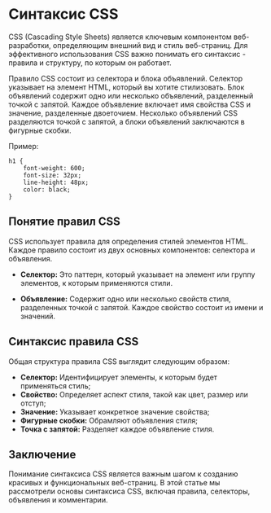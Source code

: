 # Синтаксис CSS

CSS (Cascading Style Sheets) является ключевым компонентом веб-разработки, определяющим внешний вид и стиль веб-страниц. Для эффективного использования CSS важно понимать его синтаксис - правила и структуру, по которым он работает.

Правило CSS состоит из селектора и блока объявлений. Селектор указывает на элемент HTML, который вы хотите стилизовать. Блок объявлений содержит одно или несколько объявлений, разделенный точкой с запятой. Каждое объявление включает имя свойства CSS и значение, разделенные двоеточием. Несколько объявлений CSS разделяются точкой с запятой, а блоки объявлений заключаются в фигурные скобки.

Пример:

```
h1 {
    font-weight: 600;
    font-size: 32px;
    line-height: 48px;
    color: black;
}
```

## Понятие правил CSS

CSS использует правила для определения стилей элементов HTML. Каждое правило состоит из двух основных компонентов: селектора и объявления.

- **Селектор:** Это паттерн, который указывает на элемент или группу элементов, к которым применяются стили.

- **Объявление:** Содержит одно или несколько свойств стиля, разделенных точкой с запятой. Каждое свойство состоит из имени и значений.

## Синтаксис правила CSS

Общая структура правила CSS выглядит следующим образом:

- **Селектор:** Идентифицирует элементы, к которым будет применяться стиль;
- **Свойство:** Определяет аспект стиля, такой как цвет, размер или отступ;
- **Значение:** Указывает конкретное значение свойства;
- **Фигурные скобки:** Обрамляют объявления стиля;
- **Точка с запятой:** Разделяет каждое объявление стиля.

## Заключение

Понимание синтаксиса CSS является важным шагом к созданию красивых и функциональных веб-страниц. В этой статье мы рассмотрели основы синтаксиса CSS, включая правила, селекторы, объявления и комментарии.